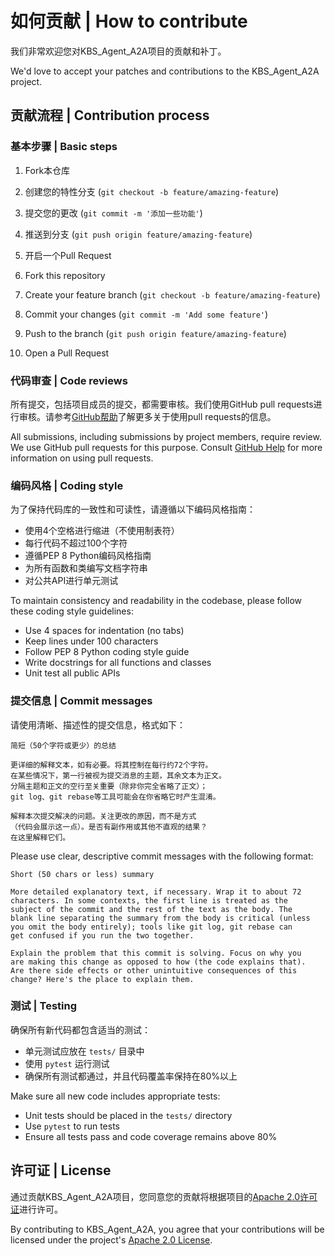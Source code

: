 # 如何贡献 | How to contribute

我们非常欢迎您对KBS_Agent_A2A项目的贡献和补丁。

We'd love to accept your patches and contributions to the KBS_Agent_A2A project.

## 贡献流程 | Contribution process

### 基本步骤 | Basic steps

1. Fork本仓库
2. 创建您的特性分支 (`git checkout -b feature/amazing-feature`)
3. 提交您的更改 (`git commit -m '添加一些功能'`)
4. 推送到分支 (`git push origin feature/amazing-feature`)
5. 开启一个Pull Request

1. Fork this repository
2. Create your feature branch (`git checkout -b feature/amazing-feature`)
3. Commit your changes (`git commit -m 'Add some feature'`)
4. Push to the branch (`git push origin feature/amazing-feature`)
5. Open a Pull Request

### 代码审查 | Code reviews

所有提交，包括项目成员的提交，都需要审核。我们使用GitHub pull requests进行审核。请参考[GitHub帮助](https://help.github.com/articles/about-pull-requests/)了解更多关于使用pull requests的信息。

All submissions, including submissions by project members, require review. We use GitHub pull requests for this purpose. Consult [GitHub Help](https://help.github.com/articles/about-pull-requests/) for more information on using pull requests.

### 编码风格 | Coding style

为了保持代码库的一致性和可读性，请遵循以下编码风格指南：

- 使用4个空格进行缩进（不使用制表符）
- 每行代码不超过100个字符
- 遵循PEP 8 Python编码风格指南
- 为所有函数和类编写文档字符串
- 对公共API进行单元测试

To maintain consistency and readability in the codebase, please follow these coding style guidelines:

- Use 4 spaces for indentation (no tabs)
- Keep lines under 100 characters
- Follow PEP 8 Python coding style guide
- Write docstrings for all functions and classes
- Unit test all public APIs

### 提交信息 | Commit messages

请使用清晰、描述性的提交信息，格式如下：

```
简短（50个字符或更少）的总结

更详细的解释文本，如有必要。将其控制在每行约72个字符。
在某些情况下，第一行被视为提交消息的主题，其余文本为正文。
分隔主题和正文的空行至关重要（除非你完全省略了正文）；
git log、git rebase等工具可能会在你省略它时产生混淆。

解释本次提交解决的问题。关注更改的原因，而不是方式
（代码会展示这一点）。是否有副作用或其他不直观的结果？
在这里解释它们。
```

Please use clear, descriptive commit messages with the following format:

```
Short (50 chars or less) summary

More detailed explanatory text, if necessary. Wrap it to about 72
characters. In some contexts, the first line is treated as the
subject of the commit and the rest of the text as the body. The
blank line separating the summary from the body is critical (unless
you omit the body entirely); tools like git log, git rebase can
get confused if you run the two together.

Explain the problem that this commit is solving. Focus on why you
are making this change as opposed to how (the code explains that).
Are there side effects or other unintuitive consequences of this
change? Here's the place to explain them.
```

### 测试 | Testing

确保所有新代码都包含适当的测试：

- 单元测试应放在 `tests/` 目录中
- 使用 `pytest` 运行测试
- 确保所有测试都通过，并且代码覆盖率保持在80%以上

Make sure all new code includes appropriate tests:

- Unit tests should be placed in the `tests/` directory
- Use `pytest` to run tests
- Ensure all tests pass and code coverage remains above 80%

## 许可证 | License

通过贡献KBS_Agent_A2A项目，您同意您的贡献将根据项目的[Apache 2.0许可证](LICENSE)进行许可。

By contributing to KBS_Agent_A2A, you agree that your contributions will be licensed under the project's [Apache 2.0 License](LICENSE).